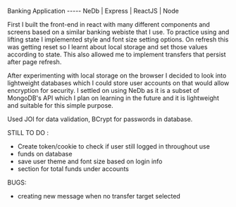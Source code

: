 Banking Application ----- 
NeDb | Express | ReactJS | Node

First I built the front-end in react with many different components and screens based on a similar banking webiste that I use.  To practice using and lifting state I implemented style and  font size setting options.  On refresh this was getting reset so I learnt about local storage and set those values according to state.  This also allowed me to implement transfers that persist after page refresh.

After experimenting with local storage on the browser I decided to look into lightweight databases which I could store user accounts on that would allow encryption for security.  I settled on using NeDb as it is a subset of MongoDB's API which I plan on learning in the future and it is lightweight and suitable for this simple purpose.

Used JOI for data validation, BCrypt for passwords in database.

STILL TO DO : 
- Create token/cookie to check if user still logged in throughout use
- funds on database
- save user theme and font size based on login info
- section for total funds under accounts

BUGS:
- creating new message when no transfer target selected